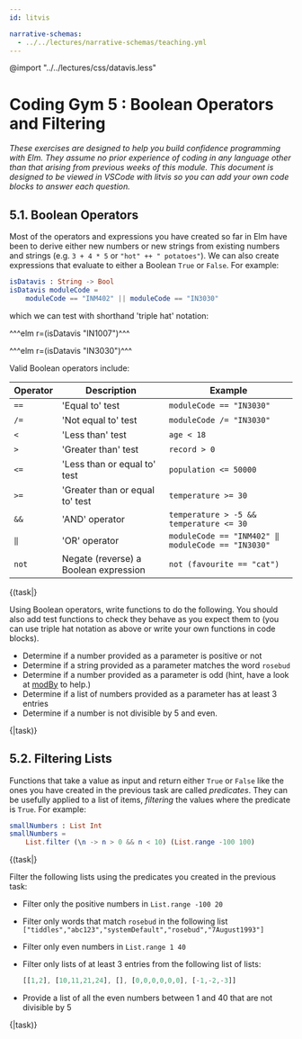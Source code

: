 ```yaml
---
id: litvis

narrative-schemas:
  - ../../lectures/narrative-schemas/teaching.yml
---
```


@import "../../lectures/css/datavis.less"

<!-- Everything above this line should probably be left untouched. -->

# Coding Gym 5 : Boolean Operators and Filtering

_These exercises are designed to help you build confidence programming with Elm. They assume no prior experience of coding in any language other than that arising from previous weeks of this module. This document is designed to be viewed in VSCode with litvis so you can add your own code blocks to answer each question._

## 5.1. Boolean Operators

Most of the operators and expressions you have created so far in Elm have been to derive either new numbers or new strings from existing numbers and strings (e.g. `3 + 4 * 5` or `"hot" ++ " potatoes"`). We can also create expressions that evaluate to either a Boolean `True` or `False`. For example:

```elm {l}
isDatavis : String -> Bool
isDatavis moduleCode =
    moduleCode == "INM402" || moduleCode == "IN3030"
```

which we can test with shorthand 'triple hat' notation:

^^^elm r=(isDatavis "IN1007")^^^

^^^elm r=(isDatavis "IN3030")^^^

Valid Boolean operators include:

| Operator | Description                           | Example                                           |
| -------- | ------------------------------------- | ------------------------------------------------- |
| `==`     | 'Equal to' test                       | `moduleCode == "IN3030"`                          |
| `/=`     | 'Not equal to' test                   | `moduleCode /= "IN3030"`                          |
| `<`      | 'Less than' test                      | `age < 18`                                        |
| `>`      | 'Greater than' test                   | `record > 0`                                      |
| `<=`     | 'Less than or equal to' test          | `population <= 50000`                             |
| `>=`     | 'Greater than or equal to' test       | `temperature >= 30`                               |
| `&&`     | 'AND' operator                        | `temperature > -5 && temperature <= 30`           |
| `‖`      | 'OR' operator                         | `moduleCode == "INM402" ‖ moduleCode == "IN3030"` |
| `not`    | Negate (reverse) a Boolean expression | `not (favourite == "cat")`                        |

{(task|}

Using Boolean operators, write functions to do the following. You should also add test functions to check they behave as you expect them to (you can use triple hat notation as above or write your own functions in code blocks).

- Determine if a number provided as a parameter is positive or not
- Determine if a string provided as a parameter matches the word `rosebud`
- Determine if a number provided as a parameter is odd (hint, have a look at [modBy](https://package.elm-lang.org/packages/elm/core/latest/Basics#modBy) to help.)
- Determine if a list of numbers provided as a parameter has at least 3 entries
- Determine if a number is not divisible by 5 and even.

{|task)}

## 5.2. Filtering Lists

Functions that take a value as input and return either `True` or `False` like the ones you have created in the previous task are called _predicates_. They can be usefully applied to a list of items, _filtering_ the values where the predicate is `True`. For example:

```elm {l r}
smallNumbers : List Int
smallNumbers =
    List.filter (\n -> n > 0 && n < 10) (List.range -100 100)
```

{(task|}

Filter the following lists using the predicates you created in the previous task:

- Filter only the positive numbers in `List.range -100 20`
- Filter only words that match `rosebud` in the following list `["tiddles","abc123","systemDefault","rosebud","7August1993"]`
- Filter only even numbers in `List.range 1 40`
- Filter only lists of at least 3 entries from the following list of lists:

  ```elm
  [[1,2], [10,11,21,24], [], [0,0,0,0,0,0], [-1,-2,-3]]
  ```

- Provide a list of all the even numbers between 1 and 40 that are not divisible by 5

{|task)}
